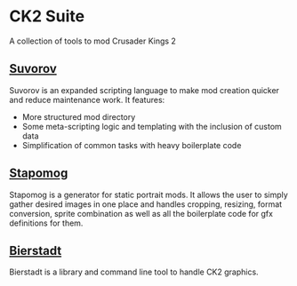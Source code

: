 # CK2 Suite

A collection of tools to mod Crusader Kings 2

## [Suvorov](suvorov)

Suvorov is an expanded scripting language to make mod creation quicker and reduce maintenance work. It features:

* More structured mod directory
* Some meta-scripting logic and templating with the inclusion of custom data
* Simplification of common tasks with heavy boilerplate code

## [Stapomog](stapomog)

Stapomog is a generator for static portrait mods. It allows the user to simply gather desired images in one place and handles cropping, resizing, format conversion, sprite combination as well as all the boilerplate code for gfx definitions for them.

## [Bierstadt](bierstadt)

Bierstadt is a library and command line tool to handle CK2 graphics.

